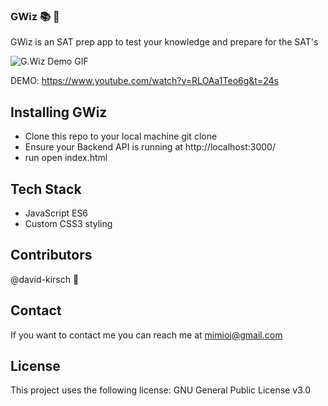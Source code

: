 ### GWiz 📚 📝
GWiz is an SAT prep app to test your knowledge and prepare for the SAT's 

![G.Wiz Demo GIF](GWiz-Demo.gif)

DEMO: https://www.youtube.com/watch?v=RLOAa1Teo6g&t=24s

## Installing GWiz
- Clone this repo to your local machine git clone <this-repo-url>
- Ensure your Backend API is running at http://localhost:3000/
- run open index.html

## Tech Stack
- JavaScript ES6
- Custom CSS3 styling

## Contributors
@david-kirsch  🐛

## Contact
If you want to contact me you can reach me at mimioj@gmail.com

## License
This project uses the following license: GNU General Public License v3.0
